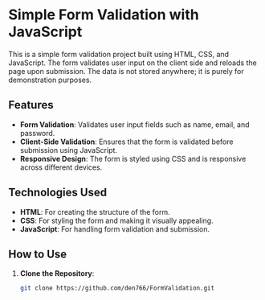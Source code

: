 # Simple Form Validation with JavaScript

This is a simple form validation project built using HTML, CSS, and JavaScript. The form validates user input on the client side and reloads the page upon submission. The data is not stored anywhere; it is purely for demonstration purposes.

## Features

- **Form Validation**: Validates user input fields such as name, email, and password.
- **Client-Side Validation**: Ensures that the form is validated before submission using JavaScript.
- **Responsive Design**: The form is styled using CSS and is responsive across different devices.

## Technologies Used

- **HTML**: For creating the structure of the form.
- **CSS**: For styling the form and making it visually appealing.
- **JavaScript**: For handling form validation and submission.

## How to Use

1. **Clone the Repository**:
   ```bash
   git clone https://github.com/den766/FormValidation.git